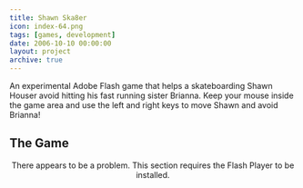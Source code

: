 ```yaml
---
title: Shawn Ska8er
icon: index-64.png
tags: [games, development]
date: 2006-10-10 00:00:00
layout: project
archive: true
---
```

An experimental Adobe Flash game that helps a skateboarding Shawn Houser avoid hitting his fast running sister Brianna. Keep your mouse inside the game area and use the left and right keys to move Shawn and avoid Brianna!

## The Game

<div align="center">
    <!--[if !IE]> Hidden to IE -->
    <object type="application/x-shockwave-flash"
        data="ShawnSkater.swf"
        width="480"
        height="480">
        <param name="movie" value="ShawnSkater.swf" />
    <!--<![endif]-->
        <object classid="clsid:D27CDB6E-AE6D-11cf-96B8-444553540000"
                codebase="http://download.macromedia.com/pub/shockwave/cabs/flash/swflash.cab#version=6,0,0,0"
                width="480"
                height="480">
                <param name="movie" value="ShawnSkater.swf" />
                <p class="error">There appears to be a problem. This section requires the Flash Player to be installed.</p>
        </object>
    <!--[if !IE]> Hidden to IE -->
    </object>
    <!--<![endif]-->
</div>
